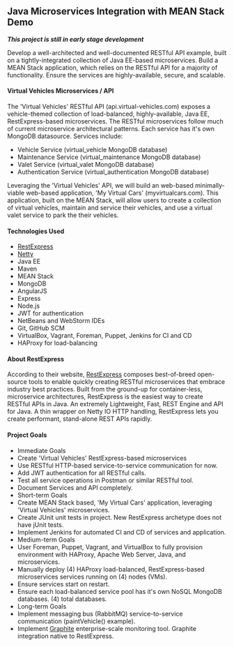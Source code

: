 ## Java Microservices Integration with MEAN Stack Demo
**_This project is still in early stage development_**

Develop a well-architected and well-documented RESTful API example, built on a tightly-integrated collection of Java EE-based microservices. Build a MEAN Stack application, which relies on the RESTful API for a majority of functionality. Ensure the services are highly-available, secure, and scalable.

#### Virtual Vehicles Microservices / API
The 'Virtual Vehicles' RESTful API (api.virtual-vehicles.com) exposes a vehicle-themed collection of load-balanced, highly-available, Java EE, RestExpress-based microservices. The RESTful microservices follow much of current microservice architectural patterns. Each service has it's own MongoDB datasource. Services include:
* Vehicle Service (virtual_vehicle MongoDB database)
* Maintenance Service (virtual_maintenance MongoDB database)
* Valet Service (virtual_valet MongoDB database)
* Authentication Service (virtual_authentication MongoDB database)

Leveraging the 'Virtual Vehicles' API, we will build an web-based minimally-viable web-based application, 'My Virtual Cars' (myvirtualcars.com). This application, built on the MEAN Stack, will allow users to create a collection of virtual vehicles, maintain and service their vehicles, and use a virtual valet service to park the their vehicles.

#### Technologies Used
* [RestExpress](http://search.maven.org/#artifactdetails%7Ccom.strategicgains.archetype%7Crestexpress-mongodb%7C1.15%7Cmaven-archetype)
* [Netty](http://netty.io/)
* Java EE
* Maven
* MEAN Stack
 * MongoDB
 * AngularJS
 * Express
 * Node.js
 * JWT for authentication
* NetBeans and WebStorm IDEs
* Git, GitHub SCM
* VirtualBox, Vagrant, Foreman, Puppet, Jenkins for CI and CD
* HAProxy for load-balancing

#### About RestExpress
According to their website, [RestExpress](https://github.com/RestExpress) composes best-of-breed open-source tools to enable quickly creating RESTful microservices that embrace industry best practices. Built from the ground-up for container-less, microservice architectures, RestExpress is the easiest way to create RESTful APIs in Java. An extremely Lightweight, Fast, REST Engine and API for Java. A thin wrapper on Netty IO HTTP handling, RestExpress lets you create performant, stand-alone REST APIs rapidly.

#### Project Goals
* Immediate Goals
 * Create 'Virtual Vehicles' RestExpress-based microservices
 * Use RESTful HTTP-based service-to-service communication for now.
 * Add JWT authentication for all RESTful calls.
 * Test all service operations in Postman or similar RESTful tool.
 * Document Services and API completely.
* Short-term Goals
 * Create MEAN Stack based, 'My Virtual Cars' application, leveraging 'Virtual Vehicles' microservices.
 * Create JUnit unit tests in project. New RestExpress archetype does not have jUnit tests.
 * Implement Jenkins for automated CI and CD of services and application.
* Medium-term Goals
 * User Foreman, Puppet, Vagrant, and VirtualBox to fully provision environment with HAProxy, Apache Web Server, Java, and microservices.
 * Manually deploy (4) HAProxy load-balanced, RestExpress-based microservices services running on (4) nodes (VMs).
 * Ensure services start on restart.
 * Ensure each load-balanced service pool has it's own NoSQL MongoDB databases. (4) total databases.
* Long-term Goals
 * Implement messaging bus (RabbitMQ) service-to-service communication (paintVehicle() example).
 * Implement [Graphite](http://graphite.readthedocs.org/en/latest/overview.html) enterprise-scale monitoring tool. Graphite integration native to RestExpress.